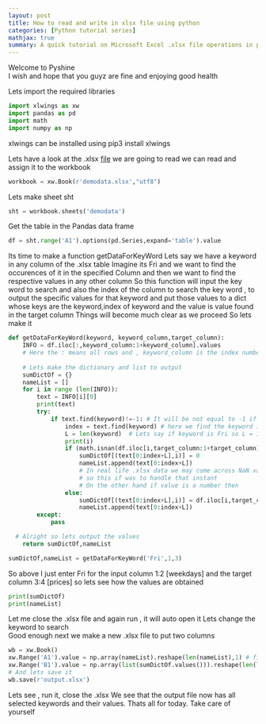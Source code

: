 ```yaml
---
layout: post
title: How to read and write in xlsx file using python
categories: [Python tutorial series]
mathjax: true
summary: A quick tutorial on Microsoft Excel .xlsx file operations in python
---
```



Welcome to Pyshine  
I wish and hope that you guyz are fine and enjoying good health

Lets import the required libraries
```python
import xlwings as xw
import pandas as pd
import math
import numpy as np
```
xlwings can be installed using pip3 install xlwings

Lets have a look at the .xlsx [file](https://github.com/py2ai/Keras-Labs/blob/master/demodata.xlsx) we are going to read
we can read and assign it to the workbook
```python
workbook = xw.Book(r'demodata.xlsx',"utf8")
```
Lets make sheet sht
```python
sht = workbook.sheets('demodata')
```
Get the table in the Pandas data frame
```python
df = sht.range('A1').options(pd.Series,expand='table').value
```
Its time to make a function getDataForKeyWord
Lets say we have a keyword in any column of the .xlsx table 
Imagine its Fri and we want to find the occurences of it in the specified
Column and then we want to find the respective values in any other column
So this function will input the key word to search and also the index of the 
column to search the key word , to output the specific values for that 
keyword and put those values to a dict whose keys are the keyword,index of keyword
and the value is value found in the target column 
Things will become much clear as we proceed
So lets make it
```python
def getDataForKeyWord(keyword, keyword_column,target_column):
	INFO = df.iloc[:,keyword_column:1+keyword_column].values
	# Here the : means all rows and , keyword_column is the index number of column
	
	# Lets make the dictionary and list to output
	sumDictOf = {}
	nameList = []
	for i in range (len(INFO)):
		text = INFO[i][0]
		print(text)
		try:
			if text.find(keyword)!=-1: # It will be not equal to -1 if keyword is found
				index = text.find(keyword) # here we find the keyword in the column
				L = len(keyword)  # Lets say if keyword is Fri so L = 1+1+1=3
				print(i)
				if (math.isnan(df.iloc[i,target_column:1+target_column].values[0])):
					sumDictOf[(text[0:index+L],i)] = 0
					nameList.append(text[0:index+L])
					# In real life .xlsx data we may come across NaN values
					# so this if was to handle that instant
					# On the other hand if value is a number then
				else:
					sumDictOf[(text[0:index+L],i)] = df.iloc[i,target_column:1+target_column].values[0]
					nameList.append(text[0:index+L])
		except:
			pass

  # Alright so lets output the values
	return sumDictOf,nameList

sumDictOf,nameList = getDataForKeyWord('Fri',1,3)
```

So above I just enter Fri for the input column 1:2 [weekdays] and the target column 3:4 [prices]
so lets see how the values are obtained 
```python
print(sumDictOf)
print(nameList)
```
Let me close the .xlsx file and again run , it will auto open it
Lets change the keyword to search	
Good enough next we make a new .xlsx file to put two columns
```python
wb = xw.Book()
xw.Range('A1').value = np.array(nameList).reshape(len(nameList),1) # first col
xw.Range('B1').value = np.array(list(sumDictOf.values())).reshape(len(list(sumDictOf.values())),1) # Second col
# And lets save it
wb.save(r'output.xlsx')
``` 
Lets see , run it, close the .xlsx 
We see that the output file now has all selected keywords and their values.
Thats all for today.
Take care of yourself



	

